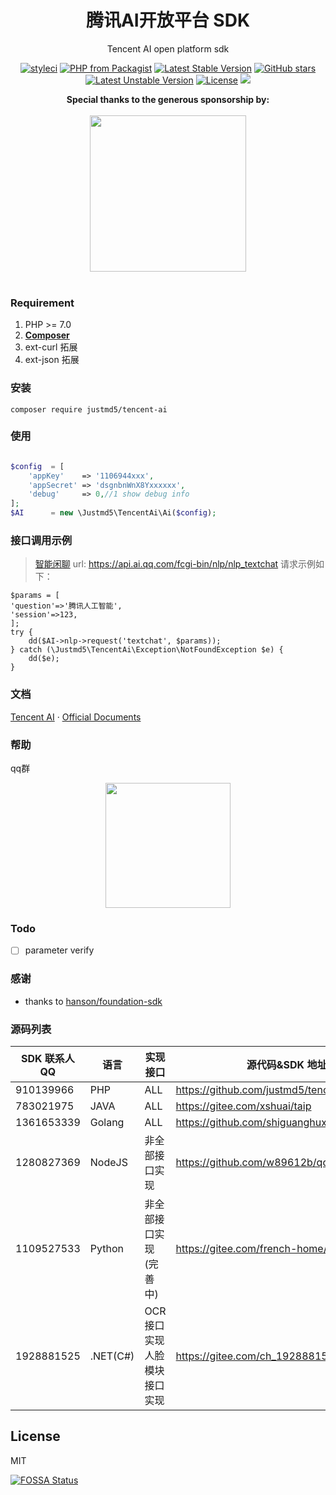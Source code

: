 <h1 align="center">腾讯AI开放平台 SDK</h1>

<p align="center">Tencent AI open platform sdk</p>

<p align="center">
<a href="https://styleci.io/repos/138467318"><img src="https://styleci.io/repos/138467318/shield?branch=master" alt="styleci"></a>
<a href="https://packagist.org/packages/justmd5/tencent-ai"><img src="https://img.shields.io/packagist/php-v/justmd5/tencent-ai.svg" alt="PHP from Packagist"></a>
<a href="https://packagist.org/packages/justmd5/tencent-ai"><img src="https://poser.pugx.org/justmd5/tencent-ai/v/stable.svg" alt="Latest Stable Version"></a>
<a href="https://packagist.org/packages/justmd5/tencent-ai"><img src="https://img.shields.io/github/stars/justmd5/tencent-ai.svg?style=social&label=Stars" alt="GitHub stars"></a>
<a href="https://packagist.org/packages/justmd5/tencent-ai"><img src="https://poser.pugx.org/justmd5/tencent-ai/v/unstable.svg" alt="Latest Unstable Version"></a>
<a href="https://packagist.org/packages/justmd5/tencent-ai"><img src="https://img.shields.io/github/license/justmd5/tencent-ai.svg" alt="License"></a>
<a href="https://app.fossa.io/projects/git%2Bgithub.com%2Fjustmd5%2Ftencent-ai?ref=badge_shield" alt="FOSSA Status"><img src="https://app.fossa.io/api/projects/git%2Bgithub.com%2Fjustmd5%2Ftencent-ai.svg?type=shield"/></a>
</p>
<p align="center">
  <b>Special thanks to the generous sponsorship by:</b>
  <br><br>
  <a target="_blank" href="https://www.jetbrains.com/?from=tencent-ai">
    <img src="https://i.loli.net/2018/03/21/5ab223b75cdfa.png" width=250>
  </a>
  <br><br>
</p>

### Requirement
1. PHP >= 7.0
2. **[Composer](https://getcomposer.org/)**
3. ext-curl 拓展
4. ext-json 拓展

### 安装

`composer require justmd5/tencent-ai`

### 使用

```php

$config  = [
    'appKey'    => '1106944xxx',
    'appSecret' => 'dsgnbnWnX8Yxxxxxx',
    'debug'     => 0,//1 show debug info 
];
$AI      = new \Justmd5\TencentAi\Ai($config);

```

### 接口调用示例
> [智能闲聊](https://ai.qq.com/doc/nlpchat.shtml) url: https://api.ai.qq.com/fcgi-bin/nlp/nlp_textchat
> 请求示例如下：
```
$params = [
'question'=>'腾讯人工智能',
'session'=>123,
];
try {
    dd($AI->nlp->request('textchat', $params));
} catch (\Justmd5\TencentAi\Exception\NotFoundException $e) {
    dd($e);
}
```
### 文档
[Tencent AI](https://ai.qq.com)  · [Official Documents](https://ai.qq.com/doc/index.shtml)
### 帮助
qq群

<p align="center">
<img width="200" src="https://ws1.sinaimg.cn/mw690/bc1dfc6agy1fsmg3zak6cj20f00kk7ei.jpg">
</p>

### Todo

- [ ] parameter verify

### 感谢

- thanks to [hanson/foundation-sdk](https://github.com/Hanson/foundation-sdk)
### 源码列表

| SDK 联系人 QQ | 语言 | 实现接口 | 源代码&SDK 地址 |
| --- | --- | --- | --- |
| 910139966 | PHP | ALL | https://github.com/justmd5/tencent-ai|
| 783021975 | JAVA | ALL | https://gitee.com/xshuai/taip|
| 1361653339 | Golang | ALL | https://github.com/shiguanghuxian/txai |
| 1280827369 | NodeJS |  <div>非全部接口实现</div>| https://github.com/w89612b/qqai-api-sdk |
| 1109527533 | Python | <div>非全部接口实现(完善中)</div>|https://gitee.com/french-home/TencentAISDK |
| 1928881525 | .NET(C#) | <div>OCR接口实现人脸模块接口实现</div>|https://gitee.com/ch_1928881525/Tentcent.Ai |

## License

MIT



[![FOSSA Status](https://app.fossa.io/api/projects/git%2Bgithub.com%2Fjustmd5%2Ftencent-ai.svg?type=large)](https://app.fossa.io/projects/git%2Bgithub.com%2Fjustmd5%2Ftencent-ai?ref=badge_large)